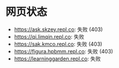 # 网页状态
- https://ask.skzey.repl.co: 失败 (403)
- https://qi.limqin.repl.co: 失败
- https://sak.kmco.repl.co: 失败 (403)
- https://figura.hpbmm.repl.co: 失败 (403)
- https://learninggarden.repl.co: 失败
